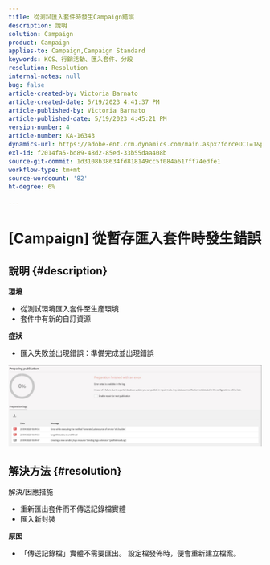 ```yaml
---
title: 從測試匯入套件時發生Campaign錯誤
description: 說明
solution: Campaign
product: Campaign
applies-to: Campaign,Campaign Standard
keywords: KCS、行銷活動、匯入套件、分段
resolution: Resolution
internal-notes: null
bug: false
article-created-by: Victoria Barnato
article-created-date: 5/19/2023 4:41:37 PM
article-published-by: Victoria Barnato
article-published-date: 5/19/2023 4:45:21 PM
version-number: 4
article-number: KA-16343
dynamics-url: https://adobe-ent.crm.dynamics.com/main.aspx?forceUCI=1&pagetype=entityrecord&etn=knowledgearticle&id=3a456c02-64f6-ed11-8848-6045bd0065b6
exl-id: f2014fa5-bd89-48d2-85ed-33b55daa408b
source-git-commit: 1d3108b38634fd818149cc5f084a617ff74edfe1
workflow-type: tm+mt
source-wordcount: '82'
ht-degree: 6%

---
```


# [Campaign] 從暫存匯入套件時發生錯誤

## 說明 {#description}

<b>環境</b>
- 從測試環境匯入套件至生產環境
- 套件中有新的自訂資源

<b>症狀</b>
- 匯入失敗並出現錯誤：準備完成並出現錯誤


![](assets/___3b456c02-64f6-ed11-8848-6045bd0065b6___.jpeg)




## 解決方法 {#resolution}

解決/因應措施
- 重新匯出套件而不傳送記錄檔實體
- 匯入新封裝

<b>原因</b>
- 「傳送記錄檔」實體不需要匯出。 設定檔發佈時，便會重新建立檔案。
